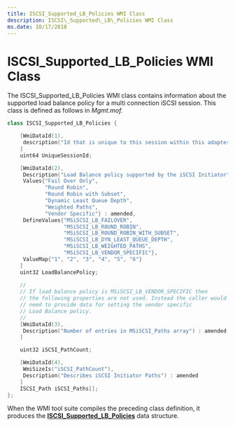 ```yaml
---
title: ISCSI_Supported_LB_Policies WMI Class
description: ISCSI\_Supported\_LB\_Policies WMI Class
ms.date: 10/17/2018
---
```


# ISCSI\_Supported\_LB\_Policies WMI Class


The ISCSI\_Supported\_LB\_Policies WMI class contains information about the supported load balance policy for a multi connection iSCSI session. This class is defined as follows in *Mgmt.mof.*

```cpp
class ISCSI_Supported_LB_Policies {

    [WmiDataId(1),
     description("Id that is unique to this session within this adapter. ") : amended
    ]
    uint64 UniqueSessionId;

    [WmiDataId(2),
     Description("Load Balance policy supported by the iSCSI Initiator") : amended,
     Values{"Fail Over Only",
            "Round Robin",
            "Round Robin with Subset",
            "Dynamic Least Queue Depth",
            "Weighted Paths",
            "Vendor Specific"} : amended,
     DefineValues{"MSiSCSI_LB_FAILOVER",
                  "MSiSCSI_LB_ROUND_ROBIN",
                  "MSiSCSI_LB_ROUND_ROBIN_WITH_SUBSET",
                  "MSiSCSI_LB_DYN_LEAST_QUEUE_DEPTH",
                  "MSiSCSI_LB_WEIGHTED_PATHS",
                  "MSiSCSI_LB_VENDOR_SPECIFIC"},
     ValueMap{"1", "2", "3", "4", "5", "6"}
    ] 
    uint32 LoadBalancePolicy;
 
    //
    // If load balance policy is MSiSCSI_LB_VENDOR_SPECIFIC then 
    // the following properties are not used. Instead the caller would 
    // need to provide data for setting the vendor specific
    // Load Balance policy.
    //
    [WmiDataId(3),
     Description("Number of entries in MSiSCSI_Paths array") : amended
    ]

    uint32 iSCSI_PathCount;

    [WmiDataId(4),
     WmiSizeIs("iSCSI_PathCount"),
     Description("Describes iSCSI Initiator Paths") : amended
    ]
    ISCSI_Path iSCSI_Paths[];
};
```

When the WMI tool suite compiles the preceding class definition, it produces the [**ISCSI\_Supported\_LB\_Policies**](/windows-hardware/drivers/ddi/iscsimgt/ns-iscsimgt-_iscsi_supported_lb_policies) data structure.

 

